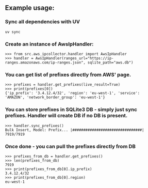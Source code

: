 ## Example usage:

### Sync all dependencies with UV
```
uv sync
```

### Create an instance of AwsIpHandler:
```
>>> from src.aws_ipcollector.handler import AwsIpHandler
>>> handler = AwsIpHandler(ranges_url="https://ip-ranges.amazonaws.com/ip-ranges.json", sqlite_path="aws.db")
```
### You can get list of prefixes directly from AWS' page.
```
>>> prefixes = handler.get_prefixes(live_result=True)
>>> print(prefixes[0])
{'ip_prefix': '3.4.12.4/32', 'region': 'eu-west-1', 'service': 'AMAZON', 'network_border_group': 'eu-west-1'}
```

### You can store prefixes in SQLite3 DB - simply just sync prefixes. Handler will create DB if no DB is present.
```
>>> handler.sync_prefixes()
Bulk Insert, Model: Prefix... |################################| 7919/7919
```

### Once done - you can pull the prefixes directly from DB
```
>>> prefixes_from_db = handler.get_prefixes()
>>> len(prefixes_from_db)
7919
>>> print(prefixes_from_db[0].ip_prefix)
3.4.12.4/32
>>> print(prefixes_from_db[0].region)
eu-west-1
```


